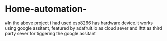# Home-automation-

#In the above project i had used esp8266 has hardware device.it works using google assitant, featured by adafruit.io as cloud sever and ifttt as third party sever for tiggering the google assitant
